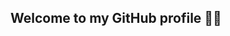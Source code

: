 ## Welcome to my GitHub profile 👨‍💻

<!--
*## 👋 About Me

🎓 I'm a third-year **Engineering and Data Analysis** student at **Rzeszów University of Technology**, currently completing my 6th semester.

📊 I'm passionate about **databases and their administration**, with a special interest in **PL/SQL**, **R programming**, **discrete mathematics**, and **probability theory**.

💡 I mostly work with **SQL**, **R**, and **Python**, applying them in data analysis, statistics, and backend logic.

🏓 Before university, I was a competitive **table tennis player**, participating in multiple **Polish Championships**. One day, I plan to combine this passion with **machine learning**, creating something that bridges the gap between what I love and what I study.
